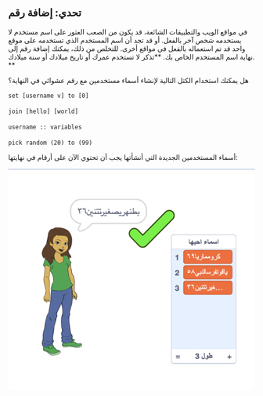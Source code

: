 ## تحدي: إضافة رقم

في مواقع الويب والتطبيقات الشائعة، قد يكون من الصعب العثور على اسم مستخدم لا يستخدمه شخص آخر بالفعل. أو قد تجد أن اسم المستخدم الذي تستخدمه على موقع واحد قد تم استعماله بالفعل في مواقع أخرى. للتخلص من ذلك، يمكنك إضافة رقم إلى نهاية اسم المستخدم الخاص بك. **تذكر لا تستخدم عمرك أو تاريخ ميلادك أو سنة ميلادك. **

هل يمكنك استخدام الكتل التالية لإنشاء أسماء مستخدمين مع رقم عشوائي في النهاية؟

```blocks3
set [username v] to [0]

join [hello] [world]

username :: variables

pick random (20) to (99)
```

أسماء المستخدمين الجديدة التي أنشأتها يجب أن تحتوي الآن على أرقام في نهايتها:

![لقطة الشاشة](images/usernames-with-numbers.png)